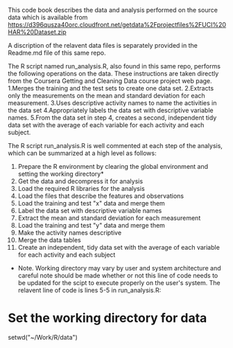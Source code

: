 This code book describes the data and analysis performed on the source data which is available from https://d396qusza40orc.cloudfront.net/getdata%2Fprojectfiles%2FUCI%20HAR%20Dataset.zip

A discription of the relavent data files is separately provided in the Readme.md file of this same repo.

The R script named run_analysis.R, also found in this same repo, performs the following operations on the data. These instructions are taken directly from the Coursera Getting and Cleaning Data course project web page.
1.Merges the training and the test sets to create one data set.
2.Extracts only the measurements on the mean and standard deviation for each measurement. 
3.Uses descriptive activity names to name the activities in the data set
4.Appropriately labels the data set with descriptive variable names. 
5.From the data set in step 4, creates a second, independent tidy data set with the average of each variable for each activity and each subject.

The R script run_analysis.R is well commented at each step of the analysis, which can be summarized at a high level as follows:
1. Prepare the R environment by clearing the global environment and setting the working directory*
2. Get the data and decompress it for analysis
3. Load the required R libraries for the analysis
4. Load the files that describe the features and observations
5. Load the training and test "x" data and merge them
6. Label the data set with descriptive variable names
7. Extract the mean and standard deviation for each measurement
8. Load the training and test "y" data and merge them
9. Make the activity names descriptive
10. Merge the data tables
11. Create an independent, tidy data set with the average of each variable for each activity and each subject

* Note. Working directory may vary by user and system architecture and careful note should be made whether or not this line of code needs to be updated for the scipt to execute properly on the user's system. The relavent line of code is lines 5-5 in run_analysis.R:
# Set the working directory for data
setwd("~/Work/R/data")
